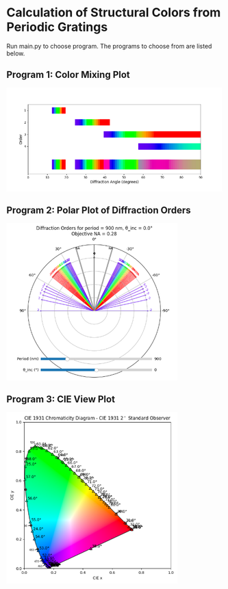 # Calculation of Structural Colors from Periodic Gratings

Run main.py to choose program. The programs to choose from are listed below.  

## Program 1: Color Mixing Plot
<img src="images/rotatinator_view.png" alt="Example Image 2" width="550"/>

## Program 2: Polar Plot of Diffraction Orders
<img src="images/diff_order_overview.png" alt="Example Image 1" width="400"/>

## Program 3: CIE View Plot
<img src="images/cie_overview.png" alt="Example Image 3" width="400"/>

<!-- # Goniometer Comparison figure 
1. Go to plot_rotatinator_figure.py
2. Specify patch and resolution of calcluated frames
3. Run file

<img src="images/rotatinator_figure.png" alt="Experiment/Calculation comparison" width="400"/> -->
